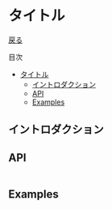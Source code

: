 タイトル
===
[戻る](../../README.md)

目次
<!--ts-->
   * [タイトル](#タイトル)
      * [イントロダクション](#イントロダクション)
      * [API](#api)
      * [Examples](#examples)

<!-- Added by: root, at: Fri Dec 31 11:51:54 UTC 2021 -->

<!--te-->

## イントロダクション

## API
```nim
```

## Examples